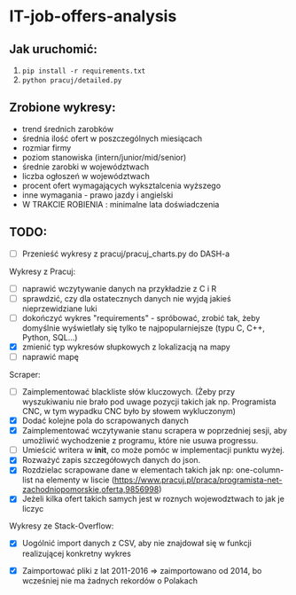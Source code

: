 # IT-job-offers-analysis


## Jak uruchomić:
1. `pip install -r requirements.txt`
2. `python pracuj/detailed.py`

## Zrobione wykresy:
- trend średnich zarobków
- średnia ilość ofert w poszczególnych miesiącach
- rozmiar firmy
- poziom stanowiska (intern/junior/mid/senior)
- średnie zarobki w województwach
- liczba ogłoszeń w województwach
- procent ofert wymagających wyksztalcenia wyższego
- inne wymagania - prawo jazdy i angielski
- W TRAKCIE ROBIENIA : minimalne lata doświadczenia

## TODO:
- [ ] Przenieść wykresy z pracuj/pracuj_charts.py do DASH-a
      
Wykresy z Pracuj:
- [ ] naprawić wczytywanie danych na przykładzie z C i R
- [ ] sprawdzić, czy dla ostatecznych danych nie wyjdą jakieś nieprzewidziane luki
- [ ] dokończyć wykres "requirements" - spróbować, zrobić tak, żeby domyślnie wyświetlały się tylko te najpopularniejsze (typu C, C++, Python, SQL...)
- [x] zmienić typ wykresów słupkowych z lokalizacją na mapy
- [ ] naprawić mapę
      
Scraper:
- [ ] Zaimplementować blackliste słów kluczowych. (Żeby przy wyszukiwaniu nie brało pod uwage pozycji takich jak np. Programista CNC, w tym wypadku CNC było by słowem wykluczonym)
- [x] Dodać kolejne pola do scrapowanych danych
- [x] Zaimplementować wczytywanie stanu scrapera w poprzedniej sesji, aby umożliwić wychodzenie z programu, które nie usuwa progressu.
- [ ] Umieścić writera w __init__, co może pomóc w implementacji punktu wyżej.
- [x] Rozważyć zapis szczegółowych danych do json.
- [x] Rozdzielac scrapowane dane w elementach takich jak np: one-column-list na elementy w liscie (https://www.pracuj.pl/praca/programista-net-zachodniopomorskie,oferta,9856998)
- [x] Jeżeli kilka ofert takich samych jest w roznych wojewodztwach to jak je liczyc

Wykresy ze Stack-Overflow:
- [x] Uogólnić import danych z CSV, aby nie znajdował się w funkcji realizującej konkretny wykres
- [x] Zaimportować pliki z lat 2011-2016 => zaimportowano od 2014, bo wcześniej nie ma żadnych rekordów o Polakach


